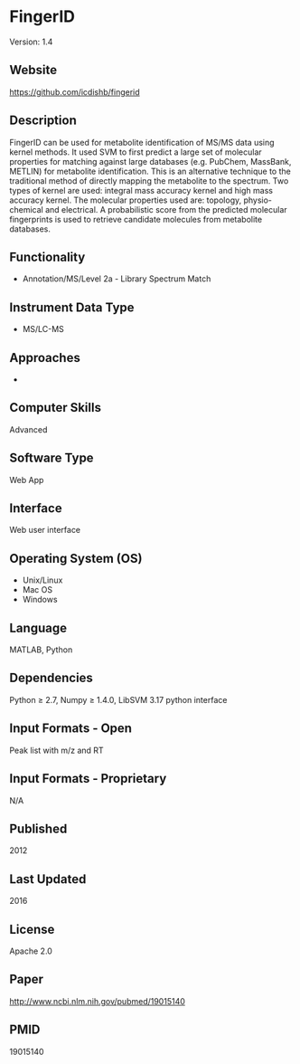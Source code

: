 # FingerID
Version: 1.4

## Website
https://github.com/icdishb/fingerid

## Description
FingerID can be used for metabolite identification of MS/MS data using kernel methods. It used SVM to first predict a large set of molecular properties for matching against large databases (e.g. PubChem, MassBank, METLIN) for metabolite identification. This is an alternative technique to the traditional method of directly mapping the metabolite to the spectrum. Two types of kernel are used: integral mass accuracy kernel and high mass accuracy kernel. The molecular properties used are: topology, physio-chemical and electrical. A probabilistic score from the predicted molecular fingerprints is used to retrieve candidate molecules from metabolite databases.

## Functionality
- Annotation/MS/Level 2a - Library Spectrum Match

## Instrument Data Type
- MS/LC-MS

## Approaches
-

## Computer Skills
Advanced

## Software Type
Web App

## Interface
Web user interface

## Operating System (OS)
- Unix/Linux
- Mac OS
- Windows

## Language
MATLAB, Python

## Dependencies
Python ≥ 2.7, Numpy ≥ 1.4.0, LibSVM 3.17 python interface

## Input Formats - Open
Peak list with m/z and RT

## Input Formats - Proprietary
N/A

## Published
2012

## Last Updated
2016

## License
Apache 2.0

## Paper
http://www.ncbi.nlm.nih.gov/pubmed/19015140

## PMID
19015140
